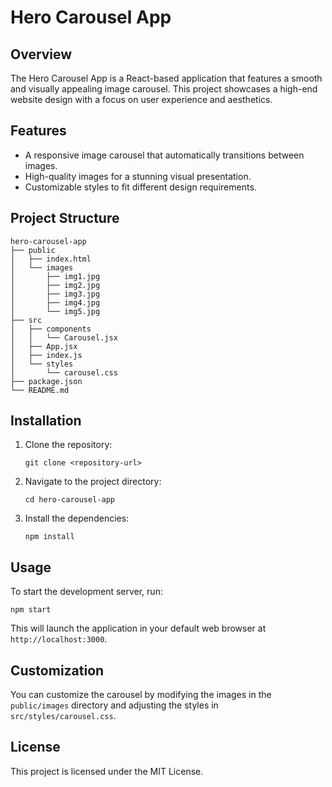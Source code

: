 # Hero Carousel App

## Overview
The Hero Carousel App is a React-based application that features a smooth and visually appealing image carousel. This project showcases a high-end website design with a focus on user experience and aesthetics.

## Features
- A responsive image carousel that automatically transitions between images.
- High-quality images for a stunning visual presentation.
- Customizable styles to fit different design requirements.

## Project Structure
```
hero-carousel-app
├── public
│   ├── index.html
│   └── images
│       ├── img1.jpg
│       ├── img2.jpg
│       ├── img3.jpg
│       ├── img4.jpg
│       └── img5.jpg
├── src
│   ├── components
│   │   └── Carousel.jsx
│   ├── App.jsx
│   ├── index.js
│   └── styles
│       └── carousel.css
├── package.json
└── README.md
```

## Installation
1. Clone the repository:
   ```
   git clone <repository-url>
   ```
2. Navigate to the project directory:
   ```
   cd hero-carousel-app
   ```
3. Install the dependencies:
   ```
   npm install
   ```

## Usage
To start the development server, run:
```
npm start
```
This will launch the application in your default web browser at `http://localhost:3000`.

## Customization
You can customize the carousel by modifying the images in the `public/images` directory and adjusting the styles in `src/styles/carousel.css`.

## License
This project is licensed under the MIT License.